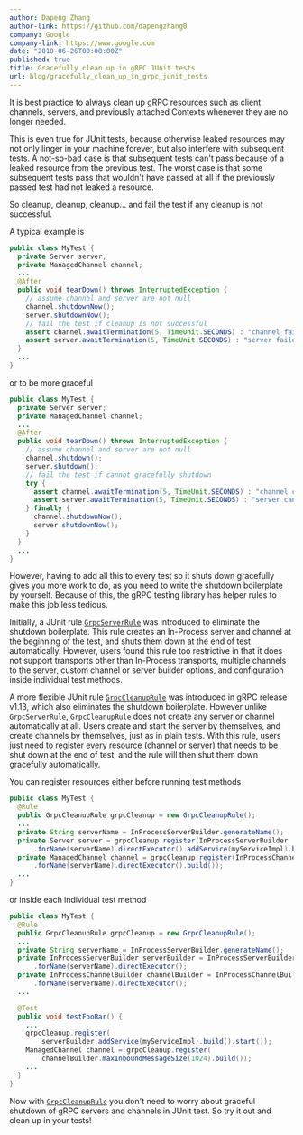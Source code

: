 ```yaml
---
author: Dapeng Zhang
author-link: https://github.com/dapengzhang0
company: Google
company-link: https://www.google.com
date: "2018-06-26T00:00:00Z"
published: true
title: Gracefully clean up in gRPC JUnit tests
url: blog/gracefully_clean_up_in_grpc_junit_tests
---
```


It is best practice to always clean up gRPC resources such as client channels, servers, and previously attached Contexts whenever they are no longer needed. 

This is even true for JUnit tests, because otherwise leaked resources may not only linger in your machine forever, but also interfere with subsequent tests. A not-so-bad case is that subsequent tests can't pass because of a leaked resource from the previous test. The worst case is that some subsequent tests pass that wouldn't have passed at all if the previously passed test had not leaked a resource.

<!--more-->

So cleanup, cleanup, cleanup... and fail the test if any cleanup is not successful.

A typical example is

```java
public class MyTest {
  private Server server;
  private ManagedChannel channel;
  ...
  @After
  public void tearDown() throws InterruptedException {
    // assume channel and server are not null
    channel.shutdownNow();
    server.shutdownNow();
    // fail the test if cleanup is not successful
    assert channel.awaitTermination(5, TimeUnit.SECONDS) : "channel failed to shutdown";
    assert server.awaitTermination(5, TimeUnit.SECONDS) : "server failed to shutdown";
  }
  ...
}
```

or to be more graceful

```java
public class MyTest {
  private Server server;
  private ManagedChannel channel;
  ...
  @After
  public void tearDown() throws InterruptedException {
    // assume channel and server are not null
    channel.shutdown();
    server.shutdown();
    // fail the test if cannot gracefully shutdown
    try {
      assert channel.awaitTermination(5, TimeUnit.SECONDS) : "channel cannot be gracefully shutdown";
      assert server.awaitTermination(5, TimeUnit.SECONDS) : "server cannot be gracefully shutdown";
    } finally {
      channel.shutdownNow();
      server.shutdownNow();
    }
  }
  ...
}
```

However, having to add all this to every test so it shuts down gracefully gives you more work to do, as you need to write the shutdown boilerplate by yourself. Because of this, the gRPC testing library has helper rules to make this job less tedious.

Initially, a JUnit rule [`GrpcServerRule`][GrpcServerRule] was introduced to eliminate the shutdown boilerplate. This rule creates an In-Process server and channel at the beginning of the test, and shuts them down at the end of test automatically. However, users found this rule too restrictive in that it does not support transports other than In-Process transports, multiple channels to the server, custom channel or server builder options, and configuration inside individual test methods.

A more flexible JUnit rule [`GrpcCleanupRule`][GrpcCleanupRule] was introduced in gRPC release v1.13, which also eliminates the shutdown boilerplate. However unlike `GrpcServerRule`, `GrpcCleanupRule` does not create any server or channel automatically at all. Users create and start the server by themselves, and create channels by themselves, just as in plain tests. With this rule, users just need to register every resource (channel or server) that needs to be shut down at the end of test, and the rule will then shut them down gracefully automatically.

You can register resources either before running test methods

```java
public class MyTest {
  @Rule
  public GrpcCleanupRule grpcCleanup = new GrpcCleanupRule();
  ...
  private String serverName = InProcessServerBuilder.generateName();
  private Server server = grpcCleanup.register(InProcessServerBuilder
      .forName(serverName).directExecutor().addService(myServiceImpl).build().start());
  private ManagedChannel channel = grpcCleanup.register(InProcessChannelBuilder
      .forName(serverName).directExecutor().build());
  ...
}
```

or inside each individual test method

```java
public class MyTest {
  @Rule
  public GrpcCleanupRule grpcCleanup = new GrpcCleanupRule();
  ...
  private String serverName = InProcessServerBuilder.generateName();
  private InProcessServerBuilder serverBuilder = InProcessServerBuilder
      .forName(serverName).directExecutor();
  private InProcessChannelBuilder channelBuilder = InProcessChannelBuilder
      .forName(serverName).directExecutor();
  ...

  @Test
  public void testFooBar() {
    ...
    grpcCleanup.register(
    	serverBuilder.addService(myServiceImpl).build().start());
    ManagedChannel channel = grpcCleanup.register(
    	channelBuilder.maxInboundMessageSize(1024).build());
    ...
  }
}
```

Now with [`GrpcCleanupRule`][GrpcCleanupRule] you don't need to worry about graceful shutdown of gRPC servers and channels in JUnit test. So try it out and clean up in your tests!

[GrpcServerRule]:https://github.com/grpc/grpc-java/blob/v1.1.x/testing/src/main/java/io/grpc/testing/GrpcServerRule.java
[GrpcCleanupRule]:https://github.com/grpc/grpc-java/blob/v1.13.x/testing/src/main/java/io/grpc/testing/GrpcCleanupRule.java
